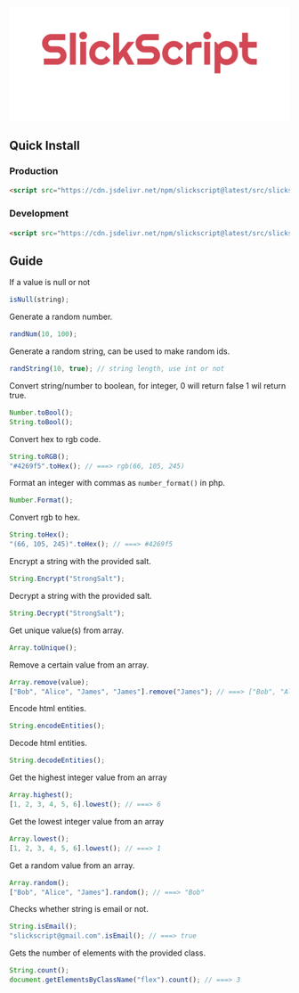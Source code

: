 ![./src/imgs/plain.png](./src/imgs/plain.png)

## Quick Install

### Production

```html
<script src="https://cdn.jsdelivr.net/npm/slickscript@latest/src/slickscript.min.js"></script>
```

### Development

```html
<script src="https://cdn.jsdelivr.net/npm/slickscript@latest/src/slickscript.js"></script>
```

## Guide

If a value is null or not

```js
isNull(string);
```

Generate a random number.

```js
randNum(10, 100);
```

Generate a random string, can be used to make random ids.

```js
randString(10, true); // string length, use int or not
```

Convert string/number to boolean, for integer, 0 will return false 1 wil return true.

```js
Number.toBool();
String.toBool();
```

Convert hex to rgb code.

```js
String.toRGB();
"#4269f5".toHex(); // ===> rgb(66, 105, 245)
```

Format an integer with commas as `number_format()` in php.

```js
Number.Format();
```

Convert rgb to hex.

```js
String.toHex();
"(66, 105, 245)".toHex(); // ===> #4269f5
```

Encrypt a string with the provided salt.

```js
String.Encrypt("StrongSalt");
```

Decrypt a string with the provided salt.

```js
String.Decrypt("StrongSalt");
```

Get unique value(s) from array.

```js
Array.toUnique();
```

Remove a certain value from an array.

```js
Array.remove(value);
["Bob", "Alice", "James", "James"].remove("James"); // ===> ["Bob", "Alice"]
```

Encode html entities.

```js
String.encodeEntities();
```

Decode html entities.

```js
String.decodeEntities();
```

Get the highest integer value from an array

```js
Array.highest();
[1, 2, 3, 4, 5, 6].lowest(); // ===> 6
```

Get the lowest integer value from an array

```js
Array.lowest();
[1, 2, 3, 4, 5, 6].lowest(); // ===> 1
```

Get a random value from an array.

```js
Array.random();
["Bob", "Alice", "James"].random(); // ===> "Bob"
```

Checks whether string is email or not.

```js
String.isEmail();
"slickscript@gmail.com".isEmail(); // ===> true
```

Gets the number of elements with the provided class.

```js
String.count();
document.getElementsByClassName("flex").count(); // ===> 3
```
